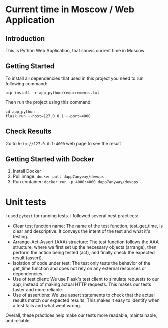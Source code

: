 # Current time in Moscow / Web Application #

## Introduction ##

This is Python Web Application, that shows current time in Moscow

## Getting Started ##

To install all dependencies that used in this project you need to run following command:

```text
pip install -r app_python/requirements.txt
```

Then run the project using this command:

```text
cd app_python
flask run --host=127.0.0.1 --port=4000
```

## Check Results ##

Go to `http://127.0.0.1:4000` web page to see the result


## Getting Started with Docker ##

1. Install Docker
2. Pull image:
```docker pull dapp7anyway/devops```
3. Run container:
```docker run -p 4000:4000 dapp7anyway/devops```


# Unit tests #

I used ```pytest``` for running tests. I followed several best practices:

* Clear test function name: The name of the test function, test_get_time, is clear and descriptive. It conveys the intent of the test and what it's testing.
* Arrange-Act-Assert (AAA) structure: The test function follows the AAA structure, where we first set up the necessary objects (arrange), then perform the action being tested (act), and finally check the expected result (assert).
* Isolation of code under test: The test only tests the behavior of the get_time function and does not rely on any external resources or dependencies.
* Use of test client: We use Flask's test client to simulate requests to our app, instead of making actual HTTP requests. This makes our tests faster and more reliable.
* Use of assertions: We use assert statements to check that the actual results match our expected results. This makes it easy to identify when a test fails and what went wrong.

Overall, these practices help make our tests more readable, maintainable, and reliable.